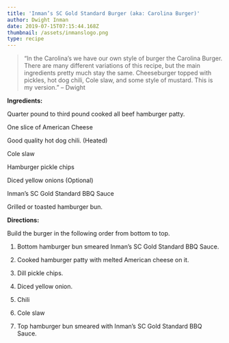 ```yaml
---
title: 'Inman’s SC Gold Standard Burger (aka: Carolina Burger)'
author: Dwight Inman
date: 2019-07-15T07:15:44.168Z
thumbnail: /assets/inmanslogo.png
type: recipe
---
```

> “In the Carolina’s we have our own style of burger the Carolina Burger. There are many different variations of this recipe, but the main ingredients pretty much stay the same. Cheeseburger topped with pickles, hot dog chili, Cole slaw, and some style of mustard. This is my version.” – Dwight

**Ingredients:**

Quarter pound to third pound cooked all beef hamburger patty.

One slice of American Cheese

Good quality hot dog chili. (Heated)

Cole slaw

Hamburger pickle chips

Diced yellow onions (Optional)

Inman’s SC Gold Standard BBQ Sauce

Grilled or toasted hamburger bun.



**Directions:**

Build the burger in the following order from bottom to top.

1. Bottom hamburger bun smeared Inman’s SC Gold Standard BBQ Sauce.

2. Cooked hamburger patty with melted American cheese on it.

3. Dill pickle chips.

4. Diced yellow onion.

5. Chili

6. Cole slaw

7. Top hamburger bun smeared with Inman’s SC Gold Standard BBQ Sauce.
